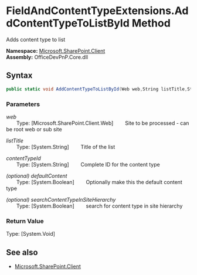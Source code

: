 # FieldAndContentTypeExtensions.AddContentTypeToListById Method  
Adds content type to list  

**Namespace:** [Microsoft.SharePoint.Client](Microsoft.SharePoint.Client.md)  
**Assembly:** OfficeDevPnP.Core.dll  
## Syntax
```C#
public static void AddContentTypeToListById(Web web,String listTitle,String contentTypeId,Boolean defaultContent,Boolean searchContentTypeInSiteHierarchy)
```
### Parameters
*web*  
&emsp;&emsp;Type: [Microsoft.SharePoint.Client.Web] 
&emsp;&emsp;Site to be processed - can be root web or sub site  
  
*listTitle*  
&emsp;&emsp;Type: [System.String] 
&emsp;&emsp;Title of the list  
  
*contentTypeId*  
&emsp;&emsp;Type: [System.String] 
&emsp;&emsp;Complete ID for the content type  
  
*(optional) defaultContent*  
&emsp;&emsp;Type: [System.Boolean] 
&emsp;&emsp;Optionally make this the default content type  
  
*(optional) searchContentTypeInSiteHierarchy*  
&emsp;&emsp;Type: [System.Boolean] 
&emsp;&emsp;search for content type in site hierarchy  
  
### Return Value
Type: [System.Void]  

## See also
- [Microsoft.SharePoint.Client](Microsoft.SharePoint.Client.md)
